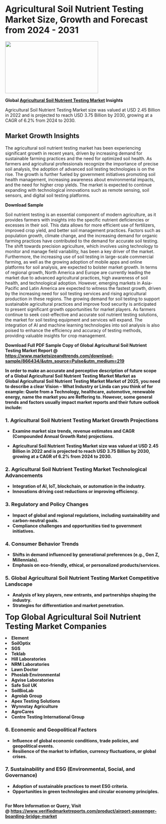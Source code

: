 <H1>Agricultural Soil Nutrient Testing Market Size, Growth and Forecast from 2024 - 2031</H1><img class="aligncenter size-medium wp-image-584254" src="https://thirdeyenews.in/wp-content/uploads/2024/09/Global-Market-Research-300x168.jpeg" alt="" width="300" height="168" /><p><strong>Global&nbsp;<a href="https://www.marketsizeandtrends.com/download-sample/866434/&amp;utm_source=Pulse&amp;utm_medium=219">Agricultural Soil Nutrient Testing Market</a> Insights</strong></p><p>Agricultural Soil Nutrient Testing Market size was valued at USD 2.45 Billion in 2022 and is projected to reach USD 3.75 Billion by 2030, growing at a CAGR of 6.2% from 2024 to 2030.</p><p><h2>Market Growth Insights</h2> <p>The agricultural soil nutrient testing market has been experiencing significant growth in recent years, driven by increasing demand for sustainable farming practices and the need for optimized soil health. As farmers and agricultural professionals recognize the importance of precise soil analysis, the adoption of advanced soil testing technologies is on the rise. The growth is further fueled by government initiatives promoting soil health management, increasing awareness about environmental impacts, and the need for higher crop yields. The market is expected to continue expanding with technological innovations such as remote sensing, soil sensors, and digital soil testing platforms.</p> <p><strong>Download Sample</strong></p> <p>Soil nutrient testing is an essential component of modern agriculture, as it provides farmers with insights into the specific nutrient deficiencies or excesses in their soil. This data allows for more efficient use of fertilizers, improved crop yield, and better soil management practices. Factors such as population growth, climate change, and the increasing demand for organic farming practices have contributed to the demand for accurate soil testing. The shift towards precision agriculture, which involves using technology to monitor and manage field variability, has been a key driver of the market. Furthermore, the increasing use of soil testing in large-scale commercial farming, as well as the growing adoption of mobile apps and online platforms for soil analysis, are expected to bolster market growth. In terms of regional growth, North America and Europe are currently leading the market due to advanced agricultural practices, high awareness of soil health, and technological adoption. However, emerging markets in Asia-Pacific and Latin America are expected to witness the fastest growth, driven by the increasing need for soil testing services and rising agricultural production in these regions. The growing demand for soil testing to support sustainable agricultural practices and improve food security is anticipated to present significant growth opportunities for market players. As farmers continue to seek cost-effective and accurate soil nutrient testing solutions, the market for soil testing equipment and services will expand. The integration of AI and machine learning technologies into soil analysis is also poised to enhance the efficiency and accuracy of testing methods, providing valuable insights for crop management. <p><strong></p><p><span class=""><strong>Download Full PDF Sample Copy of Global Agricultural Soil Nutrient Testing Market Report</strong> @ <a href="https://www.marketsizeandtrends.com/download-sample/866434/&amp;utm_source=Pulse&amp;utm_medium=219" target="_blank">https://www.marketsizeandtrends.com/download-sample/866434/&amp;utm_source=Pulse&amp;utm_medium=219</a></span></p><p>In order to make an accurate and perceptive description of future scope of a Global&nbsp;Agricultural Soil Nutrient Testing Market Market as Global&nbsp;Agricultural Soil Nutrient Testing Market Market of 2025, you need to describe a clear Vision &ndash; What Industry or Linda can you think of for example: Quote from a Technology, healthcare, automotive, renewable energy, name the market you are Reffering to. However, some general trends and factors usually impact market reports and their future outlook include:</p><h3>1.&nbsp;<strong>Agricultural Soil Nutrient Testing Market Growth Projections</strong></h3><ul><li>Examine market size trends, revenue estimates and CAGR (Compounded Annual Growth Rate) projections.</li><li><p>Agricultural Soil Nutrient Testing Market size was valued at USD 2.45 Billion in 2022 and is projected to reach USD 3.75 Billion by 2030, growing at a CAGR of 6.2% from 2024 to 2030.</p></li></ul><h3>2.&nbsp;<strong>Agricultural Soil Nutrient Testing Market Technological Advancements</strong></h3><ul><li>Integration of AI, IoT, blockchain, or automation in the industry.</li><li>Innovations driving cost reductions or improving efficiency.</li></ul><h3>3.&nbsp;<strong>Regulatory and Policy Changes</strong></h3><ul><li>Impact of global and regional regulations, including sustainability and carbon-neutral goals.</li><li>Compliance challenges and opportunities tied to government initiatives.</li></ul><h3>4.&nbsp;<strong>Consumer Behavior Trends</strong></h3><ul><li>Shifts in demand influenced by generational preferences (e.g., Gen Z, Millennials).</li><li>Emphasis on eco-friendly, ethical, or personalized products/services.</li></ul><h3>5.&nbsp;<strong>Global Agricultural Soil Nutrient Testing Market Competitive Landscape</strong></h3><ul><li>Analysis of key players, new entrants, and partnerships shaping the industry.</li><li>Strategies for differentiation and market penetration.</li></ul><p data-pm-slice="1 1 []"><span style="color: inherit; font-family: inherit; font-size: 25px;">Top Global Agricultural Soil Nutrient Testing Market Companies</span></p><div class="" data-test-id=""><p><li>Element</li><li> SoilOptix</li><li> SGS</li><li> Teklab</li><li> Hill Laboratories</li><li> NRM Laboratories</li><li> Lawn Doctor</li><li> Phoslab Environmental</li><li> Agvise Laboratories</li><li> Safe Soil UK</li><li> SoilBioLab</li><li> Agrolab Group</li><li> Apex Testing Solutions</li><li> Wynnstay Agriculture</li><li> AgroCares</li><li> Centre Testing International Group</li></p></div><h3>6.&nbsp;<strong>Economic and Geopolitical Factors</strong></h3><ul><li>Influence of global economic conditions, trade policies, and geopolitical events.</li><li>Resilience of the market to inflation, currency fluctuations, or global crises.</li></ul><h3>7.&nbsp;<strong>Sustainability and ESG (Environmental, Social, and Governance)</strong></h3><ul><li>Adoption of sustainable practices to meet ESG criteria.</li><li>Opportunities in green technologies and circular economy principles.</li></ul><h2><strong style="font-size: 14px;">For More Information or Query, Visit @&nbsp;</strong><a style="background-color: #ffffff; font-size: 14px;" href="https://www.marketsizeandtrends.com/report/agricultural-soil-nutrient-testing-market/" target="_blank">https://www.verifiedmarketreports.com/product/airport-passenger-boarding-bridge-market</a></h2>
